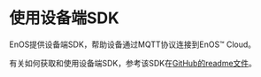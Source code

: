 # 使用设备端SDK

EnOS提供设备端SDK，帮助设备通过MQTT协议连接到EnOS™ Cloud。

有关如何获取和使用设备端SDK，参考该SDK在[GitHub的readme文件](https://github.com/EnvisionIot/enos-mqtt-java-sdk/blob/master/README.md)。
